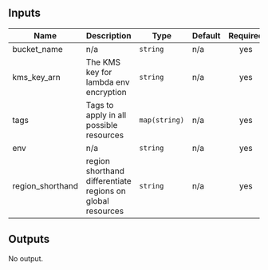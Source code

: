 ## Inputs

| Name | Description | Type | Default | Required |
|------|-------------|------|---------|:--------:|
| bucket_name | n/a | `string` | n/a | yes |
| kms_key_arn | The KMS key for lambda env encryption | `string` | n/a | yes |
| tags | Tags to apply in all possible resources | `map(string)` | n/a | yes |
| env | n/a | `string` | n/a | yes |
|region_shorthand | region shorthand differentiate regions on global resources | `string` | n/a | yes |

## Outputs

No output.


